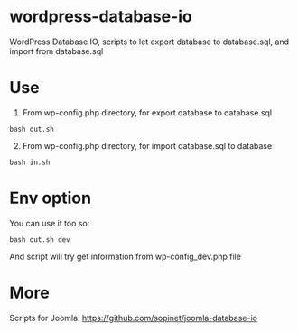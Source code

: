 wordpress-database-io
=====================

WordPress Database IO, scripts to let export database to database.sql, and import from database.sql

Use
===

1. From wp-config.php directory, for export database to database.sql

```console
bash out.sh
```

2. From wp-config.php directory, for import database.sql to database

```console
bash in.sh
```

Env option
==========

You can use it too so:

```console
bash out.sh dev
```

And script will try get information from wp-config_dev.php file

More
====

Scripts for Joomla: https://github.com/sopinet/joomla-database-io
